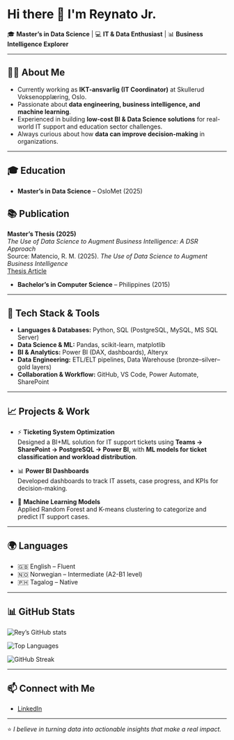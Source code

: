 # Hi there 👋 I'm Reynato Jr. 

🎓 **Master’s in Data Science** | 💻 **IT & Data Enthusiast** | 📊 **Business Intelligence Explorer**

---

## 👨‍💻 About Me
- Currently working as **IKT-ansvarlig (IT Coordinator)** at Skullerud Voksenopplæring, Oslo.  
- Passionate about **data engineering, business intelligence, and machine learning**.  
- Experienced in building **low-cost BI & Data Science solutions** for real-world IT support and education sector challenges.  
- Always curious about how **data can improve decision-making** in organizations.  

---

## 🎓 Education
- **Master’s in Data Science** – OsloMet (2025)  

## 📚 Publication  

**Master’s Thesis (2025)**  
*The Use of Data Science to Augment Business Intelligence: A DSR Approach*  
Source: Matencio, R. M. (2025). *The Use of Data Science to Augment Business Intelligence*  
[Thesis Article](https://oda.oslomet.no/oda-xmlui/handle/11250/3206142)


- **Bachelor’s in Computer Science** – Philippines (2015)

---

## 🔧 Tech Stack & Tools
- **Languages & Databases:** Python, SQL (PostgreSQL, MySQL, MS SQL Server)  
- **Data Science & ML:** Pandas, scikit-learn, matplotlib  
- **BI & Analytics:** Power BI (DAX, dashboards), Alteryx  
- **Data Engineering:** ETL/ELT pipelines, Data Warehouse (bronze–silver–gold layers)  
- **Collaboration & Workflow:** GitHub, VS Code, Power Automate, SharePoint  

---

## 📈 Projects & Work
- ⚡ **Ticketing System Optimization**  
  Designed a BI+ML solution for IT support tickets using **Teams → SharePoint → PostgreSQL → Power BI**, with **ML models for ticket classification and workload distribution**.  

- 📊 **Power BI Dashboards**  
  Developed dashboards to track IT assets, case progress, and KPIs for decision-making.  

- 🤖 **Machine Learning Models**  
  Applied Random Forest and K-means clustering to categorize and predict IT support cases.  

---

## 🌍 Languages
- 🇬🇧 English – Fluent  
- 🇳🇴 Norwegian – Intermediate (A2-B1 level)  
- 🇵🇭 Tagalog – Native  

---

## 📊 GitHub Stats  

![Rey’s GitHub stats](https://github-readme-stats.vercel.app/api?username=reynatojrm88-dotcom&show_icons=true&theme=tokyonight)  

![Top Languages](https://github-readme-stats.vercel.app/api/top-langs/?username=reynatojrm88-dotcom&layout=compact&theme=tokyonight)  

![GitHub Streak](https://github-readme-streak-stats.herokuapp.com/?user=reynatojrm88-dotcom&theme=tokyonight)  

---

## 📫 Connect with Me
- [LinkedIn](https://www.linkedin.com/in/reynatojrmatencio)  

---

⭐️ *I believe in turning data into actionable insights that make a real impact.*  
